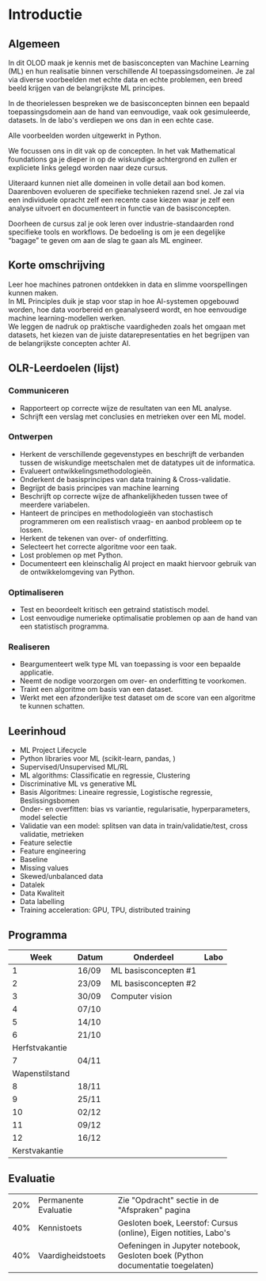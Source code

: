 # Introductie

## Algemeen
In dit OLOD maak je kennis met de basisconcepten van Machine Learning (ML) en hun realisatie binnen verschillende AI toepassingsdomeinen. Je zal via diverse voorbeelden met echte data en echte problemen, een breed beeld krijgen van de belangrijkste ML principes.   

In de theorielessen bespreken we de basisconcepten binnen een bepaald toepassingsdomein aan de hand van eenvoudige, vaak ook gesimuleerde, datasets. In de labo's verdiepen we ons dan in een echte case.   

Alle voorbeelden worden uitgewerkt in Python.  

We focussen ons in dit vak op de concepten. In het vak Mathematical foundations ga je dieper in op de wiskundige achtergrond en zullen er expliciete links gelegd worden naar deze cursus.  

Uiteraard kunnen niet alle domeinen in volle detail aan bod komen. Daarenboven evolueren de specifieke technieken razend snel. Je zal via een individuele opracht zelf een recente case kiezen waar je zelf een analyse uitvoert en documenteert in functie van de basisconcepten.   

Doorheen de cursus zal je ook leren over industrie-standaarden rond specifieke tools en workflows. De bedoeling is om je een degelijke “bagage” te geven om aan de slag te gaan als ML engineer.   

## Korte omschrijving
Leer hoe machines patronen ontdekken in data en slimme voorspellingen kunnen maken.  
In ML Principles duik je stap voor stap in hoe AI-systemen opgebouwd worden, hoe data voorbereid en geanalyseerd wordt, en hoe eenvoudige machine
learning-modellen werken.  
We leggen de nadruk op praktische vaardigheden zoals het omgaan met datasets, het kiezen van de juiste datarepresentaties en het begrijpen van de
belangrijkste concepten achter AI.
## OLR-Leerdoelen (lijst)
### Communiceren
- Rapporteert op correcte wijze de resultaten van een ML analyse.
- Schrijft een verslag met conclusies en metrieken over een ML model.
### Ontwerpen
- Herkent de verschillende gegevenstypes en beschrijft de verbanden tussen de wiskundige meetschalen met de datatypes uit de informatica.
- Evalueert ontwikkelingsmethodologieën.
- Onderkent de basisprincipes van data training & Cross-validatie.
- Begrijpt de basis principes van machine learning
- Beschrijft op correcte wijze de afhankelijkheden tussen twee of meerdere variabelen.
- Hanteert de principes en methodologieën van stochastisch programmeren om een realistisch vraag- en aanbod probleem op te lossen.
- Herkent de tekenen van over- of onderfitting.
- Selecteert het correcte algoritme voor een taak.
- Lost problemen op met Python.
- Documenteert een kleinschalig AI project en maakt hiervoor gebruik van de ontwikkelomgeving van Python.
### Optimaliseren
- Test en beoordeelt kritisch een getraind statistisch model.
- Lost eenvoudige numerieke optimalisatie problemen op aan de hand van een statistisch programma.
### Realiseren
- Beargumenteert welk type ML van toepassing is voor een bepaalde applicatie.
- Neemt de nodige voorzorgen om over- en onderfitting te voorkomen.
- Traint een algoritme om basis van een dataset.
- Werkt met een afzonderlijke test dataset om de score van een algoritme te kunnen schatten.
## Leerinhoud
- ML Project Lifecycle
- Python libraries voor ML (scikit-learn, pandas, )
- Supervised/Unsupervised ML/RL
- ML algorithms: Classificatie en regressie, Clustering
- Discriminative ML vs generative ML
- Basis Algoritmes: Lineaire regressie, Logistische regressie, Beslissingsbomen
- Onder- en overfitten: bias vs variantie, regularisatie, hyperparameters, model selectie
- Validatie van een model: splitsen van data in train/validatie/test, cross validatie, metrieken
- Feature selectie
- Feature engineering
- Baseline
- Missing values
- Skewed/unbalanced data
- Datalek
- Data Kwaliteit
- Data labelling
- Training acceleration: GPU, TPU, distributed training

## Programma
| Week  | Datum | Onderdeel | Labo |
|-------|-------|-----------|----------|
| 1     | 16/09 | ML basisconcepten #1  |      |
| 2     | 23/09 | ML basisconcepten #2  |      |
| 3     | 30/09 | Computer vision  |      |
| 4     | 07/10 |      |      |
| 5     | 14/10 |      |      |
| 6     | 21/10 |      |      |
| Herfstvakantie
| 7     | 04/11 |      |      |
| Wapenstilstand
| 8     | 18/11 |      |      |
| 9     | 25/11 |      |      |
| 10    | 02/12 |      |      |
| 11    | 09/12 |      |      |
| 12    | 16/12 |      |      |
| Kerstvakantie

## Evaluatie
|   |   |   |
|---|---|---|
| 20% | Permanente Evaluatie | Zie "Opdracht" sectie in de "Afspraken" pagina |
| 40% | Kennistoets | Gesloten boek, Leerstof: Cursus (online), Eigen notities, Labo's |
| 40% | Vaardigheidstoets | Oefeningen in Jupyter notebook, Gesloten boek (Python documentatie toegelaten) |